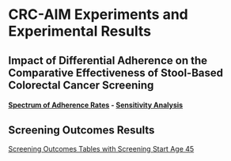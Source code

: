 # CRC-AIM Experiments and Experimental Results

## Impact of Differential Adherence on the Comparative Effectiveness of Stool-Based Colorectal Cancer Screening

#### [Spectrum of Adherence Rates](https://github.com/CRCAIM/CRC-AIM-Public/blob/master/experiments/adherence_spectrum.md) - [Sensitivity Analysis](https://github.com/CRCAIM/CRC-AIM-Public/blob/master/experiments/adherence_spectrum_sensitivity.md)

## Screening Outcomes Results
[Screening Outcomes Tables with Screening Start Age 45](excel/01_02_Microsimulation_Outcome_Tables.xlsx)
